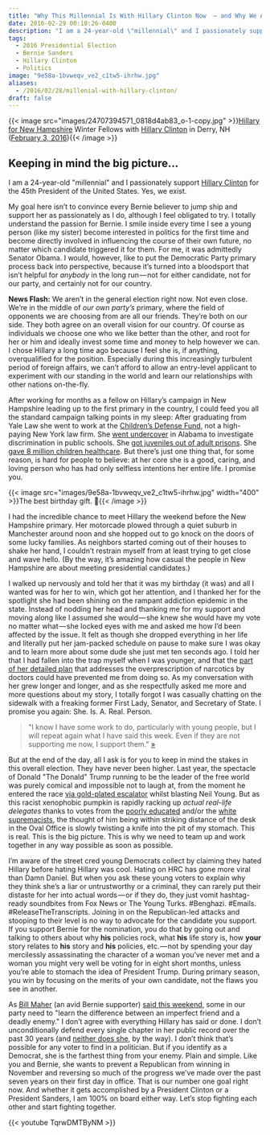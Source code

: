 ```yaml
---
title: "Why This Millennial Is With Hillary Clinton Now  — and Why We All Need To Be In November"
date: 2016-02-29 00:10:26-0400
description: "I am a 24-year-old \"millennial\" and I passionately support Hillary Clinton for the 45th President of the United States. Yes, we exist."
tags:
  - 2016 Presidential Election
  - Bernie Sanders
  - Hillary Clinton
  - Politics
image: "9e58a-1bvweqv_ve2_c1tw5-ihrhw.jpg"
aliases:
  - /2016/02/28/millenial-with-hillary-clinton/
draft: false
---
```



{{< image src="images/24707394571_0818d4ab83_o-1-copy.jpg" >}}[Hillary for New Hampshire](https://medium.com/@HillaryForNH) Winter Fellows with [Hillary Clinton](https://medium.com/@HillaryClinton) in Derry, NH ([February 3, 2016](https://www.flickr.com/photos/hillaryclinton/24707394571/)){{< /image >}}


## Keeping in mind the big picture...

I am a 24-year-old "millennial" and I passionately support [Hillary Clinton](https://www.hillaryclinton.com/) for the 45th President of the United States. Yes, we exist.

My goal here isn’t to convince every Bernie believer to jump ship and support her as passionately as I do, although I feel obligated to try. I totally understand the passion for Bernie. I smile inside every time I see a young person (like my sister) become interested in politics for the first time and become directly involved in influencing the course of their own future, no matter which candidate triggered it for them. For me, it was admittedly Senator Obama. I would, however, like to put the Democratic Party primary process back into perspective, because it’s turned into a bloodsport that isn’t helpful for _anybody_ in the long run — not for either candidate, not for our party, and certainly not for our country.

**News Flash:** We aren’t in the general election right now. Not even close. We’re in the middle of _our own party’s_ primary, where the field of opponents we are choosing from are all our friends. They’re both on our side. They both agree on an overall vision for our country. Of course as individuals we choose one who we like better than the other, and root for her or him and ideally invest some time and money to help however we can. I chose Hillary a long time ago because I feel she is, if anything, overqualified for the position. Especially during this increasingly turbulent period of foreign affairs, we can’t afford to allow an entry-level applicant to experiment with our standing in the world and learn our relationships with other nations on-the-fly.

After working for months as a fellow on Hillary’s campaign in New Hampshire leading up to the first primary in the country, I could feed you all the standard campaign talking points in my sleep: After graduating from Yale Law she went to work at the [Children’s Defense Fund](http://www.childrensdefense.org/), not a high-paying New York law firm. She [went undercover](http://www.nytimes.com/2015/12/28/us/politics/how-hillary-clinton-went-undercover-to-examine-race-in-education.html?_r=0) in Alabama to investigate discrimination in public schools. She [got juveniles out of adult prisons](http://www.huffingtonpost.com/entry/huffpost-criminal-justice-survey-democratics_us_56bb85eae4b0b40245c5038b). She [gave 8 million children healthcare](https://www.hillaryclinton.com/briefing/factsheets/2015/12/23/hillary-clintons-lifelong-fight-for-quality-affordable-health-care-for-all-americans/). But there’s just one thing that, for some reason, is hard for people to believe: at her core she is a good, caring, and loving person who has had only selfless intentions her entire life. I promise you.


{{< image src="images/9e58a-1bvweqv_ve2_c1tw5-ihrhw.jpg" width="400" >}}The best birthday gift. 🎉{{< /image >}}


I had the incredible chance to meet Hillary the weekend before the New Hampshire primary. Her motorcade plowed through a quiet suburb in Manchester around noon and she hopped out to go knock on the doors of some lucky families. As neighbors started coming out of their houses to shake her hand, I couldn’t restrain myself from at least trying to get close and wave hello. (By the way, it’s amazing how casual the people in New Hampshire are about meeting presidential candidates.)

I walked up nervously and told her that it was my birthday (it was) and all I wanted was for her to win, which got her attention, and I thanked her for the spotlight she had been shining on the rampant addiction epidemic in the state. Instead of nodding her head and thanking me for my support and moving along like I assumed she would — she knew she would have my vote no matter what — she locked eyes with me and asked me how I’d been affected by the issue. It felt as though she dropped everything in her life and literally put her jam-packed schedule on pause to make sure I was okay and to learn more about some dude she just met ten seconds ago. I told her that I had fallen into the trap myself when I was younger, and that the [part of her detailed plan](https://www.hillaryclinton.com/issues/addiction/) that addresses the overprescription of narcotics by doctors could have prevented me from doing so. As my conversation with her grew longer and longer, and as she respectfully asked me more and more questions about my story, I totally forgot I was casually chatting on the sidewalk with a freaking former First Lady, Senator, and Secretary of State. I promise you again: She. Is. A. Real. Person.

> "I know I have some work to do, particularly with young people, but I will repeat again what I have said this week. Even if they are not supporting me now, I support them." [»](http://www.vox.com/2016/2/9/10956458/hillary-clinton-new-hampshire)

But at the end of the day, all I ask is for you to keep in mind the stakes in this overall election. They have never been higher. Last year, the spectacle of Donald "The Donald" Trump running to be the leader of the free world was purely comical and impossible not to laugh at, from the moment he entered the race [via gold-plated escalator](https://www.youtube.com/watch?v=Ab9AnZaLL1U) whilst blasting Neil Young. But as this racist xenophobic pumpkin is rapidly racking up _actual real-life delegates_ thanks to votes from the [poorly educated](http://www.vox.com/2016/2/24/11107788/donald-trump-poorly-educated) and/or the [white supremacists](http://www.huffingtonpost.com/entry/donald-trump-white-supremacist-sec-primary_us_56cf4437e4b0bf0dab31222f), the thought of him being within striking distance of the desk in the Oval Office is slowly twisting a knife into the pit of my stomach. This is real. This is the big picture. This is why we need to team up and work together in any way possible as soon as possible.

I’m aware of the street cred young Democrats collect by claiming they hated Hillary before hating Hillary was cool. Hating on HRC has gone more viral than Damn Daniel. But when you ask these young voters to explain why they think she’s a liar or untrustworthy or a criminal, they can rarely put their distaste for her into actual words — or if they do, they just vomit hashtag-ready soundbites from Fox News or The Young Turks. #Benghazi. #Emails. #ReleaseTheTranscripts. Joining in on the Republican-led attacks and stooping to their level is no way to advocate for the candidate you support. If you support Bernie for the nomination, you do that by going out and talking to others about why **his** policies rock, what **his** life story is, how **your** story relates to **his** story and **his** policies, etc. — not by spending your day mercilessly assassinating the character of a woman you’ve never met and a woman you might very well be voting for in eight short months, unless you’re able to stomach the idea of President Trump. During primary season, you win by focusing on the merits of your own candidate, not the flaws you see in another.

As [Bill Maher](https://medium.com/u/cdc04a9799f6) (an avid Bernie supporter) [said this weekend](https://www.youtube.com/watch?v=rd1gpjkjcfc), some in our party need to "learn the difference between an imperfect friend and a deadly enemy." I don’t agree with everything Hillary has said or done. I don’t unconditionally defend every single chapter in her public record over the past 30 years (and [neither does she](https://www.washingtonpost.com/blogs/post-partisan/wp/2016/02/25/hillary-clinton-responds-to-activist-who-demanded-apology-for-superpredator-remarks/), by the way). I don’t think that’s possible for any voter to find in a politician. But if you identify as a Democrat, she is the farthest thing from your enemy. Plain and simple. Like you and Bernie, she wants to prevent a Republican from winning in November and reversing so much of the progress we’ve made over the past seven years on their first day in office. That is our number one goal right now. And whether it gets accomplished by a President Clinton or a President Sanders, I am 100% on board either way. Let’s stop fighting each other and start fighting together.

{{< youtube TqrwDMTByNM >}}
